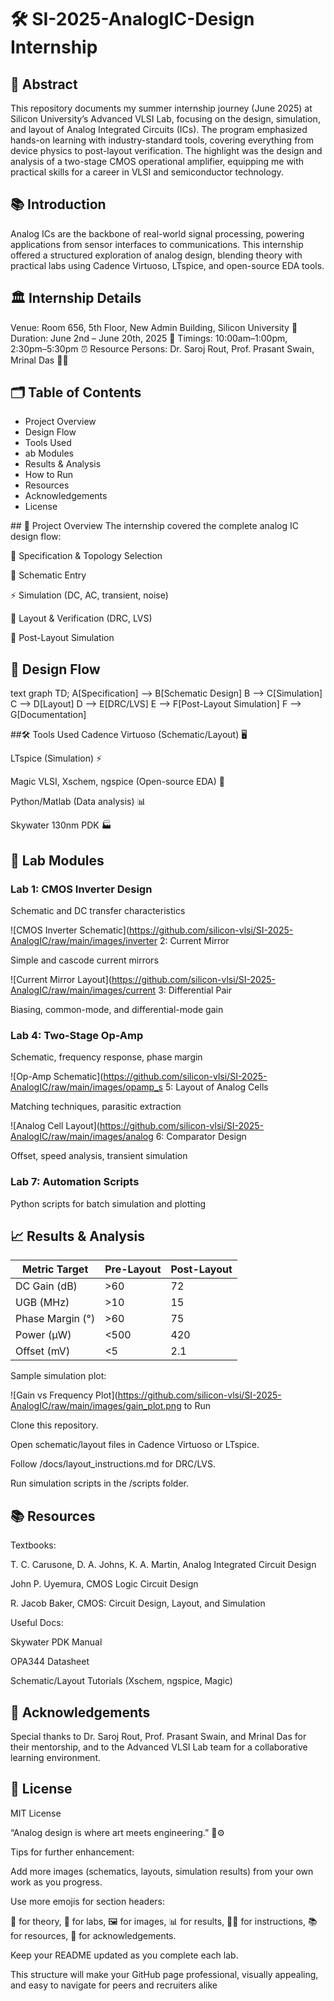 # 🛠️ SI-2025-AnalogIC-Design Internship
## 📝 Abstract
This repository documents my summer internship journey (June 2025) at Silicon University’s Advanced VLSI Lab, focusing on the design, simulation, and layout of Analog Integrated Circuits (ICs). The program emphasized hands-on learning with industry-standard tools, covering everything from device physics to post-layout verification. The highlight was the design and analysis of a two-stage CMOS operational amplifier, equipping me with practical skills for a career in VLSI and semiconductor technology.

## 📚 Introduction
Analog ICs are the backbone of real-world signal processing, powering applications from sensor interfaces to communications. This internship offered a structured exploration of analog design, blending theory with practical labs using Cadence Virtuoso, LTspice, and open-source EDA tools.

## 🏛️ Internship Details
Venue: Room 656, 5th Floor, New Admin Building, Silicon University 🏢
Duration: June 2nd – June 20th, 2025 📆
Timings: 10:00am–1:00pm, 2:30pm–5:30pm ⏰
Resource Persons: Dr. Saroj Rout, Prof. Prasant Swain, Mrinal Das 👨‍🏫

## 🗂️ Table of Contents
<ul>
    <li>Project Overview</li>
    <li>Design Flow</li>
    <li>Tools Used</li>
    <li>ab Modules</li>
    <li>Results & Analysis</li>
    <li>How to Run</li>
    <li>Resources</li>
    <li>Acknowledgements</li>
    <li>License</li>
</ul>
## 🚀 Project Overview
The internship covered the complete analog IC design flow:

📐 Specification & Topology Selection

📝 Schematic Entry

⚡ Simulation (DC, AC, transient, noise)

🧩 Layout & Verification (DRC, LVS)

🔬 Post-Layout Simulation

## 🔄 Design Flow
text
graph TD;
    A[Specification] --> B[Schematic Design]
    B --> C[Simulation]
    C --> D[Layout]
    D --> E[DRC/LVS]
    E --> F[Post-Layout Simulation]
    F --> G[Documentation]

##🛠️ Tools Used
Cadence Virtuoso (Schematic/Layout) 🖥️

LTspice (Simulation) ⚡

Magic VLSI, Xschem, ngspice (Open-source EDA) 🧰

Python/Matlab (Data analysis) 📊

Skywater 130nm PDK 🏭

## 🧪 Lab Modules
### Lab 1: CMOS Inverter Design
Schematic and DC transfer characteristics

![CMOS Inverter Schematic](https://github.com/silicon-vlsi/SI-2025-AnalogIC/raw/main/images/inverter 2: Current Mirror

Simple and cascode current mirrors

![Current Mirror Layout](https://github.com/silicon-vlsi/SI-2025-AnalogIC/raw/main/images/current 3: Differential Pair

Biasing, common-mode, and differential-mode gain

### Lab 4: Two-Stage Op-Amp
Schematic, frequency response, phase margin

![Op-Amp Schematic](https://github.com/silicon-vlsi/SI-2025-AnalogIC/raw/main/images/opamp_s 5: Layout of Analog Cells

Matching techniques, parasitic extraction

![Analog Cell Layout](https://github.com/silicon-vlsi/SI-2025-AnalogIC/raw/main/images/analog 6: Comparator Design

Offset, speed analysis, transient simulation

### Lab 7: Automation Scripts
Python scripts for batch simulation and plotting

## 📈 Results & Analysis
|Metric	Target	|Pre-Layout	|Post-Layout|
|-----------------|-----------|-----------|
|DC Gain (dB)|	>60|	72|	68|
|UGB (MHz)	|>10	|15	|13.5|
|Phase Margin (°)|	>60|	75	|70|
|Power (µW)|	<500|	420|	430|
Offset (mV)	|<5	|2.1	|2.5|

Sample simulation plot:

![Gain vs Frequency Plot](https://github.com/silicon-vlsi/SI-2025-AnalogIC/raw/main/images/gain_plot.png to Run

Clone this repository.

Open schematic/layout files in Cadence Virtuoso or LTspice.

Follow /docs/layout_instructions.md for DRC/LVS.

Run simulation scripts in the /scripts folder.

## 📚 Resources
Textbooks:

T. C. Carusone, D. A. Johns, K. A. Martin, Analog Integrated Circuit Design

John P. Uyemura, CMOS Logic Circuit Design

R. Jacob Baker, CMOS: Circuit Design, Layout, and Simulation

Useful Docs:

Skywater PDK Manual

OPA344 Datasheet

Schematic/Layout Tutorials (Xschem, ngspice, Magic)

## 🙏 Acknowledgements
Special thanks to Dr. Saroj Rout, Prof. Prasant Swain, and Mrinal Das for their mentorship, and to the Advanced VLSI Lab team for a collaborative learning environment.

## 📄 License
MIT License

“Analog design is where art meets engineering.” 🎨⚙️

Tips for further enhancement:

Add more images (schematics, layouts, simulation results) from your own work as you progress.

Use more emojis for section headers:

📖 for theory, 🧪 for labs, 🖼️ for images, 📊 for results, 🧑‍💻 for instructions, 📚 for resources, 🙏 for acknowledgements.

Keep your README updated as you complete each lab.

This structure will make your GitHub page professional, visually appealing, and easy to navigate for peers and recruiters alike
